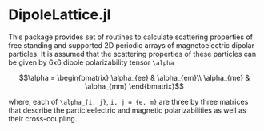 # DipoleLattice.jl

This package provides set of routines to calculate scattering properties of free standing and supported 2D periodic arrays of magnetoelectric dipolar particles. It is assumed that the scattering properties of these particles can be given by 6x6 dipole polarizability tensor ``\alpha``
```math
\alpha = \begin{bmatrix}
\alpha_{ee} & \alpha_{em}\\
\alpha_{me} & \alpha_{mm}
\end{bmatrix}
```
where, each of ``\alpha_{i, j}``, ``i, j = {e, m}`` are three by three matrices that describe the particleelectric and magnetic polarizabilities as well as their cross-coupling.
 
